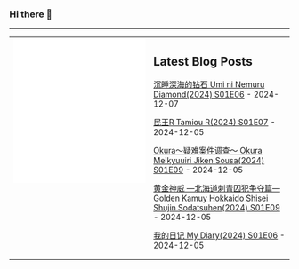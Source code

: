 ### Hi there 👋

<!--
**etng/etng** is a ✨ _special_ ✨ repository because its `README.md` (this file) appears on your GitHub profile.

Here are some ideas to get you started:

- 🔭 I’m currently working on ...
- 🌱 I’m currently learning ...
- 👯 I’m looking to collaborate on ...
- 🤔 I’m looking for help with ...
- 💬 Ask me about ...
- 📫 How to reach me: ...
- 😄 Pronouns: ...
- ⚡ Fun fact: ...
-->


---

<table>
<tr>
<td valign="top" width="50%">
<img src="metrics.svg" alt="Metric" />
</td>
<td valign="top" width="50%">

## Latest Blog Posts
<!-- blog start -->
[沉睡深海的钻石 Umi ni Nemuru Diamond(2024) S01E06](http://www.fanxinzhui.com/rr/2596#S01E06) - 2024-12-07

[民王R Tamiou R(2024) S01E07](http://www.fanxinzhui.com/rr/2594#S01E07) - 2024-12-05

[Okura～疑难案件调查～ Okura Meikyuuiri Jiken Sousa(2024) S01E09](http://www.fanxinzhui.com/rr/2591#S01E09) - 2024-12-05

[黄金神威 —北海道刺青囚犯争夺篇— Golden Kamuy Hokkaido Shisei Shujin Sodatsuhen(2024) S01E09](http://www.fanxinzhui.com/rr/2587#S01E09) - 2024-12-05

[我的日记 My Diary(2024) S01E06](http://www.fanxinzhui.com/rr/2595#S01E06) - 2024-12-05
<!-- blog end -->

</td></tr></table>

